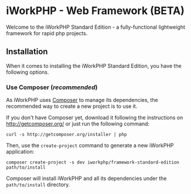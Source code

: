 iWorkPHP - Web Framework (BETA)
=========================

Welcome to the iWorkPHP Standard Edition - a fully-functional 
lightweight framework for rapid php projects.

Installation
-------------------------------

When it comes to installing the iWorkPHP Standard Edition, you have the
following options.

### Use Composer (*recommended*)

As iWorkPHP uses [Composer][1] to manage its dependencies, the recommended way
to create a new project is to use it.

If you don't have Composer yet, download it following the instructions on
http://getcomposer.org/ or just run the following command:

    curl -s http://getcomposer.org/installer | php

Then, use the `create-project` command to generate a new iWorkPHP application:

    composer create-project -s dev iworkphp/framework-standard-edition path/to/install

Composer will install iWorkPHP and all its dependencies under the
`path/to/install` directory.

[1]:  http://getcomposer.org/
